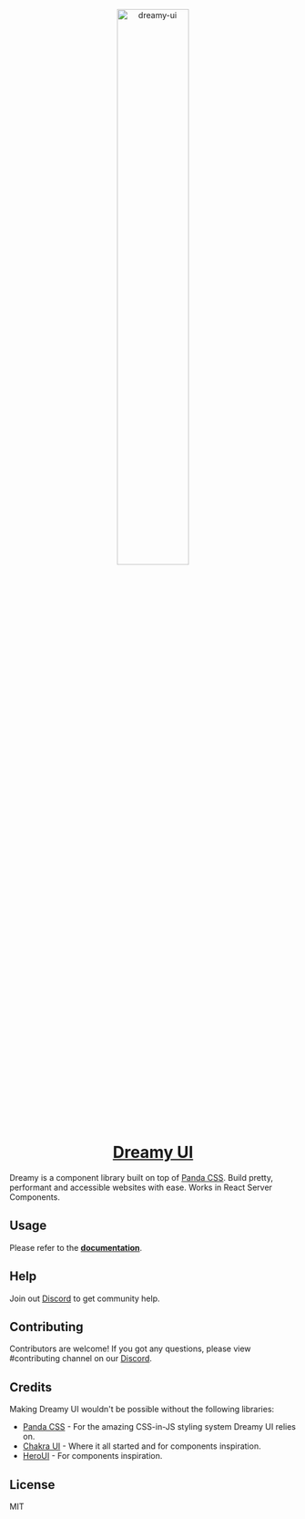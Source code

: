 <p align="center">
  <a href="https://dreamy-ui.com">
      <img width="50%" src="https://dreamy-ui.com/dreamy-ui-wallpaper.png" alt="dreamy-ui" />
      <h1 align="center">Dreamy UI</h1>
  </a>
</p>

Dreamy is a component library built on top of [Panda CSS](https://panda-css.com/). Build pretty, performant and accessible websites with ease. Works in React Server Components.

## Usage

Please refer to the **[documentation](https://dreamy-ui.com/docs)**.

## Help

Join out [Discord](https://dreamy-ui.com/discord) to get community help.

## Contributing

Contributors are welcome! If you got any questions, please view #contributing channel on our [Discord](https://dreamy-ui.com/discord).

## Credits

Making Dreamy UI wouldn't be possible without the following libraries:

-   [Panda CSS](https://panda-css.com/) - For the amazing CSS-in-JS styling system Dreamy UI relies on.
-   [Chakra UI](https://chakra-ui.com/) - Where it all started and for components inspiration.
-   [HeroUI](https://www.heroui.com/) - For components inspiration.

## License

MIT
